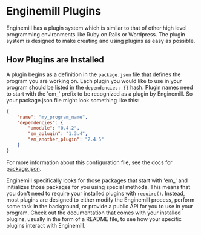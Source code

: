 # Enginemill Plugins
Enginemill has a plugin system which is similar to that of other high level programming environments like Ruby on Rails or Wordpress. The plugin system is designed to make creating and using plugins as easy as possible.

## How Plugins are Installed
A plugin begins as a definition in the `package.json` file that defines the program you are working on. Each plugin you would like to use in your program should be listed in the `dependencies: {}` hash. Plugin names need to start with the 'em_' prefix to be recognized as a plugin by Enginemill. So your package.json file might look something like this:

```JSON
{
    "name": "my_program_name",
    "dependencies": {
        "amodule": "0.4.2",
        "em_aplugin": "1.3.4",
        "em_another_plugin": "2.4.5"
    }
}
```

For more information about this configuration file, see the docs for [package.json](package_json.md).

Enginemill specifically looks for those packages that start with 'em_' and initializes those packages for you using special methods. This means that you don't need to require your installed plugins with `require()`. Instead, most plugins are designed to either modify the Enginemill process, perform some task in the background, or provide a public API for you to use in your program. Check out the documentation that comes with your installed plugins, usually in the form of a README file, to see how your specific plugins interact with Enginemill.


